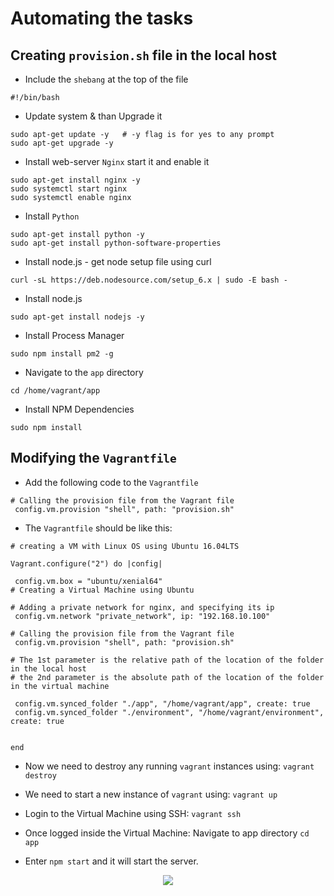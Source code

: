 # Automating the tasks

## Creating `provision.sh` file in the local host

- Include the `shebang` at the top of the file
```
#!/bin/bash
```

- Update system & than Upgrade it
```
sudo apt-get update -y   # -y flag is for yes to any prompt
sudo apt-get upgrade -y
```

- Install web-server `Nginx` start it and enable it
```
sudo apt-get install nginx -y
sudo systemctl start nginx
sudo systemctl enable nginx
```

- Install `Python`
```
sudo apt-get install python -y
sudo apt-get install python-software-properties
```

- Install node.js - get node setup file using curl
```
curl -sL https://deb.nodesource.com/setup_6.x | sudo -E bash -
```

- Install node.js
```
sudo apt-get install nodejs -y
```

- Install Process Manager
```
sudo npm install pm2 -g
```

- Navigate to the `app` directory
```
cd /home/vagrant/app
```

- Install NPM Dependencies
```
sudo npm install
```

## Modifying the `Vagrantfile`

- Add the following code to the `Vagrantfile`
```
# Calling the provision file from the Vagrant file
 config.vm.provision "shell", path: "provision.sh"
```
- The `Vagrantfile` should be like this:

```
# creating a VM with Linux OS using Ubuntu 16.04LTS

Vagrant.configure("2") do |config|

 config.vm.box = "ubuntu/xenial64"
# Creating a Virtual Machine using Ubuntu 

# Adding a private network for nginx, and specifying its ip
 config.vm.network "private_network", ip: "192.168.10.100"

# Calling the provision file from the Vagrant file
 config.vm.provision "shell", path: "provision.sh"
  
# The 1st parameter is the relative path of the location of the folder in the local host
# the 2nd parameter is the absolute path of the location of the folder in the virtual machine

 config.vm.synced_folder "./app", "/home/vagrant/app", create: true
 config.vm.synced_folder "./environment", "/home/vagrant/environment", create: true 

 
end
```

- Now we need to destroy any running `vagrant` instances using: `vagrant destroy`

- We need to start a new instance of `vagrant` using: `vagrant up`

- Login to the Virtual Machine using SSH: `vagrant ssh`

- Once logged inside the Virtual Machine: Navigate to app directory `cd app`

- Enter `npm start` and it will start the server.

<p align="center">
  <img src="https://user-images.githubusercontent.com/110366380/196752741-a6795e63-bb63-4baa-bc38-15567f361d85.png">
</p>   
                                                                                                                   
